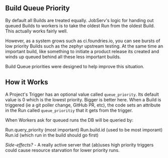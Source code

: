 ## Build Queue Priority

By default all Builds are treated equally. JobServ's logic for handing out
queued Builds to workers is to take the oldest Run from the oldest Build. This
actually works fairly well.

However, as a system grows such as ci.foundries.io, you can see bursts of
low priority Builds such as the zephyr upstream testing. At the same time
an important build, like something to initiate a product release its created
and winds up queued behind all these less important builds.

Build Queue priorities were designed to help improve this situation.

## How it Works

A Project's Trigger has an optional value called `queue_priority`. Its default
value is 0 which is the lowest priority. Bigger is better here. When a Build
is triggered (ie a git poller change, GitHub PR, etc), the code sets an
attribute in the Run called `queue_prioritiy` that it gets from the trigger.

When Workers ask for queued runs the DB will be queried by:

 Run.query_priority (most important)
 Run.build.id (used to be most imporant)
 Run.id (which run in the build should go first)

*Side-effects?* - A really active server that (ab)uses high priority triggers
could cause resource starvation for lower priority runs.
